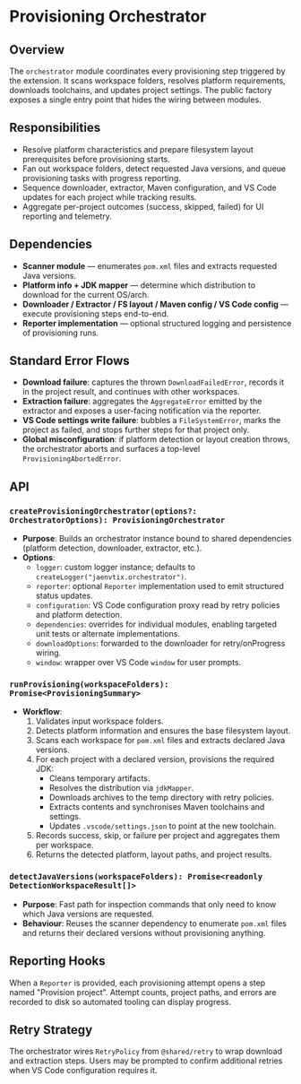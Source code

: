 # Provisioning Orchestrator

## Overview

The `orchestrator` module coordinates every provisioning step triggered by the extension. It scans workspace folders, resolves platform requirements, downloads toolchains, and updates project settings. The public factory exposes a single entry point that hides the wiring between modules.

## Responsibilities

- Resolve platform characteristics and prepare filesystem layout prerequisites before provisioning starts.
- Fan out workspace folders, detect requested Java versions, and queue provisioning tasks with progress reporting.
- Sequence downloader, extractor, Maven configuration, and VS Code updates for each project while tracking results.
- Aggregate per-project outcomes (success, skipped, failed) for UI reporting and telemetry.

## Dependencies

- **Scanner module** — enumerates `pom.xml` files and extracts requested Java versions.
- **Platform info + JDK mapper** — determine which distribution to download for the current OS/arch.
- **Downloader / Extractor / FS layout / Maven config / VS Code config** — execute provisioning steps end-to-end.
- **Reporter implementation** — optional structured logging and persistence of provisioning runs.

## Standard Error Flows

- **Download failure**: captures the thrown `DownloadFailedError`, records it in the project result, and continues with other workspaces.
- **Extraction failure**: aggregates the `AggregateError` emitted by the extractor and exposes a user-facing notification via the reporter.
- **VS Code settings write failure**: bubbles a `FileSystemError`, marks the project as failed, and stops further steps for that project only.
- **Global misconfiguration**: if platform detection or layout creation throws, the orchestrator aborts and surfaces a top-level `ProvisioningAbortedError`.

## API

### `createProvisioningOrchestrator(options?: OrchestratorOptions): ProvisioningOrchestrator`
- **Purpose**: Builds an orchestrator instance bound to shared dependencies (platform detection, downloader, extractor, etc.).
- **Options**:
  - `logger`: custom logger instance; defaults to `createLogger("jaenvtix.orchestrator")`.
  - `reporter`: optional `Reporter` implementation used to emit structured status updates.
  - `configuration`: VS Code configuration proxy read by retry policies and platform detection.
  - `dependencies`: overrides for individual modules, enabling targeted unit tests or alternate implementations.
  - `downloadOptions`: forwarded to the downloader for retry/onProgress wiring.
  - `window`: wrapper over VS Code `window` for user prompts.

### `runProvisioning(workspaceFolders): Promise<ProvisioningSummary>`
- **Workflow**:
  1. Validates input workspace folders.
  2. Detects platform information and ensures the base filesystem layout.
  3. Scans each workspace for `pom.xml` files and extracts declared Java versions.
  4. For each project with a declared version, provisions the required JDK:
     - Cleans temporary artifacts.
     - Resolves the distribution via `jdkMapper`.
     - Downloads archives to the temp directory with retry policies.
     - Extracts contents and synchronises Maven toolchains and settings.
     - Updates `.vscode/settings.json` to point at the new toolchain.
  5. Records success, skip, or failure per project and aggregates them per workspace.
  6. Returns the detected platform, layout paths, and project results.

### `detectJavaVersions(workspaceFolders): Promise<readonly DetectionWorkspaceResult[]>`
- **Purpose**: Fast path for inspection commands that only need to know which Java versions are requested.
- **Behaviour**: Reuses the scanner dependency to enumerate `pom.xml` files and returns their declared versions without provisioning anything.

## Reporting Hooks

When a `Reporter` is provided, each provisioning attempt opens a step named "Provision project". Attempt counts, project paths, and errors are recorded to disk so automated tooling can display progress.

## Retry Strategy

The orchestrator wires `RetryPolicy` from `@shared/retry` to wrap download and extraction steps. Users may be prompted to confirm additional retries when VS Code configuration requires it.
